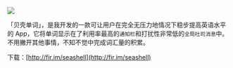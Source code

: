![](http://ww4.sinaimg.cn/large/86e2ff85gw1f4a97os478j20m80goq74.jpg)

「贝壳单词」，是我开发的一款可让用户在完全无压力地情况下稳步提高英语水平的 App，它将单词显示在了利用率最高的`通知栏`和打扰性非常低的`全局吐司消息`中。不用撇开其他事情，不知不觉中完成词汇量的积累。

下载：[http://fir.im/seashell](http://fir.im/seashell)
